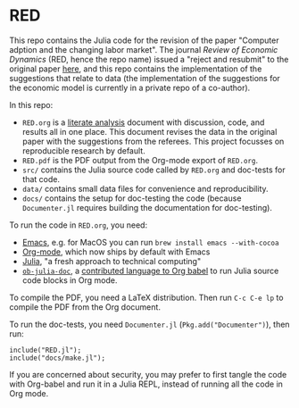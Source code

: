 # RED

This repo contains the Julia code for the revision of the paper "Computer adption and the changing labor market". The journal _Review of Economic Dynamics_ (RED, hence the repo name) issued a "reject and resubmit" to the original paper [here](https://www.columbia.edu/~mm3509/research.html), and this repo contains the implementation of the suggestions that relate to data (the implementation of the suggestions for the economic model is currently in a private repo of a co-author).

In this repo:
- `RED.org` is a [literate analysis](https://www.turing.ac.uk/events/masterclass-literate-programming-data-science/) document with discussion, code, and results all in one place. This document revises the data in the original paper with the suggestions from the referees. This project focusses on reproducible research by default.
- `RED.pdf` is the PDF output from the Org-mode export of `RED.org`.
- `src/` contains the Julia source code called by `RED.org` and doc-tests for that code.
- `data/` contains small data files for convenience and reproducibility.
- `docs/` contains the setup for doc-testing the code (because `Documenter.jl` requires building the documentation for doc-testing).

To run the code in `RED.org`, you need:
- [Emacs](https://www.gnu.org/software/emacs/), e.g. for MacOS you can run `brew install emacs --with-cocoa`
- [Org-mode](https://orgmode.org/), which now ships by default with Emacs
- [Julia](https://julialang.org/), "a fresh approach to technical computing"
- [`ob-julia-doc`](https://github.com/gjkerns/ob-julia/blob/master/ob-julia-doc.org), a [contributed language to Org babel](https://orgmode.org/worg/org-contrib/babel/languages.html) to run Julia source code blocks in Org mode.

To compile the PDF, you need a LaTeX distribution. Then run `C-c C-e lp` to compile the PDF from the Org document.

To run the doc-tests, you need `Documenter.jl` (`Pkg.add("Documenter")`), then run:
```
include("RED.jl");
include("docs/make.jl");
```

If you are concerned about security, you may prefer to first tangle the code with Org-babel and run it in a Julia REPL, instead of running all the code in Org mode.
